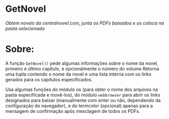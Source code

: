 # GetNovel
*Obtém novels da centralnovel.com, junta os PDFs baixados e os coloca na pasta selecionada*

# Sobre:
A função ``GetNovel()`` pede algumas informações sobre o nome da novel, primeiro e último capítulo, e opcionalmente o número do volume
Retorna uma tupla contendo o nome da novel e uma lista interna com os links gerados para os capítulos especificados.

Usa algumas funções do módulo os (para obter o nome dos arquivos na pasta especificada e movê-los),
do módulo ``webbrowser`` para abrir os links designados para baixar (manualmente com enter ou não, dependendo da configuração do navegador),
e do termcolor (opcional) apenas para a mensagem de confirmação após mesclagem de todos os PDFs.
